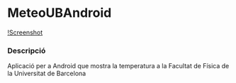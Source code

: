 MeteoUBAndroid
==============

[!Screenshot](https://github.com/apuratepp/MeteoUBAndroid/raw/master/screenshots/2012-01-01.png)

### Descripció
Aplicació per a Android que mostra la temperatura a la Facultat de Física de la Universitat de Barcelona